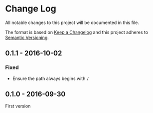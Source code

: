# Change Log
All notable changes to this project will be documented in this file.

The format is based on [Keep a Changelog](http://keepachangelog.com/) 
and this project adheres to [Semantic Versioning](http://semver.org/).

## 0.1.1 - 2016-10-02

### Fixed

* Ensure the path always begins with `/`

## 0.1.0 - 2016-09-30

First version
